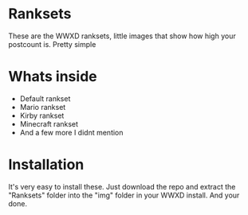 # Ranksets
These are the WWXD ranksets, little images that show how high your postcount is. Pretty simple

# Whats inside
 * Default rankset
 * Mario rankset
 * Kirby rankset
 * Minecraft rankset
 * And a few more I didnt mention

# Installation
It's very easy to install these. Just download the repo and extract the "Ranksets" folder into the "img" folder in your WWXD install. And your done.
